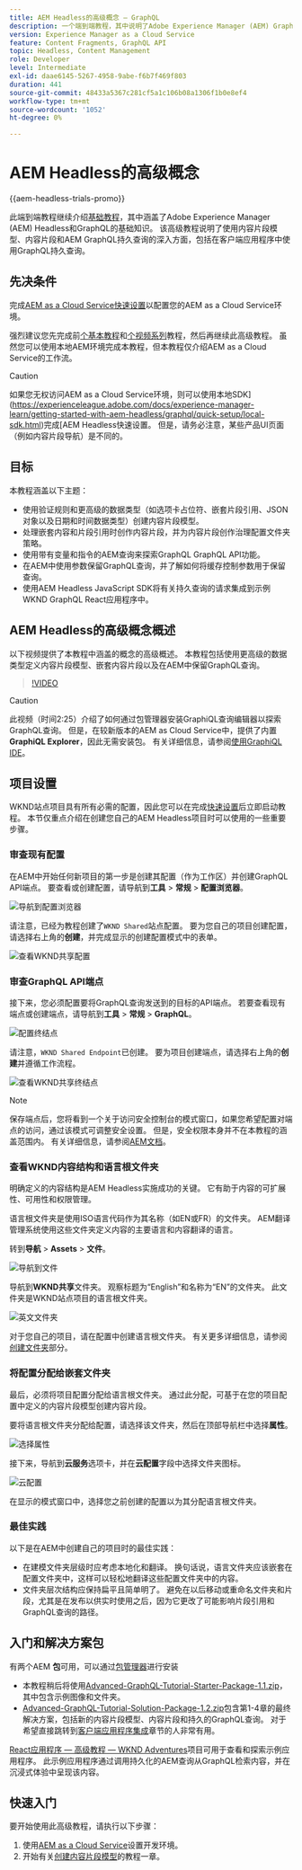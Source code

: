 ```yaml
---
title: AEM Headless的高级概念 — GraphQL
description: 一个端到端教程，其中说明了Adobe Experience Manager (AEM) GraphQL API的高级概念。
version: Experience Manager as a Cloud Service
feature: Content Fragments, GraphQL API
topic: Headless, Content Management
role: Developer
level: Intermediate
exl-id: daae6145-5267-4958-9abe-f6b7f469f803
duration: 441
source-git-commit: 48433a5367c281cf5a1c106b08a1306f1b0e8ef4
workflow-type: tm+mt
source-wordcount: '1052'
ht-degree: 0%

---
```


# AEM Headless的高级概念

{{aem-headless-trials-promo}}

此端到端教程继续介绍[基础教程](../multi-step/overview.md)，其中涵盖了Adobe Experience Manager (AEM) Headless和GraphQL的基础知识。 该高级教程说明了使用内容片段模型、内容片段和AEM GraphQL持久查询的深入方面，包括在客户端应用程序中使用GraphQL持久查询。

## 先决条件

完成[AEM as a Cloud Service快速设置](../quick-setup/cloud-service.md)以配置您的AEM as a Cloud Service环境。

强烈建议您先完成前[个基本教程](../multi-step/overview.md)和[个视频系列](../video-series/modeling-basics.md)教程，然后再继续此高级教程。 虽然您可以使用本地AEM环境完成本教程，但本教程仅介绍AEM as a Cloud Service的工作流。

>[!CAUTION]
>
>如果您无权访问AEM as a Cloud Service环境，则可以使用本地SDK](https://experienceleague.adobe.com/docs/experience-manager-learn/getting-started-with-aem-headless/graphql/quick-setup/local-sdk.html)完成[AEM Headless快速设置。 但是，请务必注意，某些产品UI页面（例如内容片段导航）是不同的。



## 目标

本教程涵盖以下主题：

* 使用验证规则和更高级的数据类型（如选项卡占位符、嵌套片段引用、JSON对象以及日期和时间数据类型）创建内容片段模型。
* 处理嵌套内容和片段引用时创作内容片段，并为内容片段创作治理配置文件夹策略。
* 使用带有变量和指令的AEM查询来探索GraphQL GraphQL API功能。
* 在AEM中使用参数保留GraphQL查询，并了解如何将缓存控制参数用于保留查询。
* 使用AEM Headless JavaScript SDK将有关持久查询的请求集成到示例WKND GraphQL React应用程序中。

## AEM Headless的高级概念概述

以下视频提供了本教程中涵盖的概念的高级概述。 本教程包括使用更高级的数据类型定义内容片段模型、嵌套内容片段以及在AEM中保留GraphQL查询。

>[!VIDEO](https://video.tv.adobe.com/v/340035?quality=12&learn=on)

>[!CAUTION]
>
>此视频（时间2:25）介绍了如何通过包管理器安装GraphiQL查询编辑器以探索GraphQL查询。 但是，在较新版本的AEM as Cloud Service中，提供了内置&#x200B;**GraphiQL Explorer**，因此无需安装包。 有关详细信息，请参阅[使用GraphiQL IDE](https://experienceleague.adobe.com/docs/experience-manager-cloud-service/content/headless/graphql-api/graphiql-ide.html)。


## 项目设置

WKND站点项目具有所有必需的配置，因此您可以在完成[快速设置](../quick-setup/cloud-service.md)后立即启动教程。 本节仅重点介绍在创建您自己的AEM Headless项目时可以使用的一些重要步骤。


### 审查现有配置

在AEM中开始任何新项目的第一步是创建其配置（作为工作区）并创建GraphQL API端点。 要查看或创建配置，请导航到&#x200B;**工具** > **常规** > **配置浏览器**。

![导航到配置浏览器](assets/overview/create-configuration.png)

请注意，已经为教程创建了`WKND Shared`站点配置。 要为您自己的项目创建配置，请选择右上角的&#x200B;**创建**，并完成显示的创建配置模式中的表单。

![查看WKND共享配置](assets/overview/review-wknd-shared-configuration.png)

### 审查GraphQL API端点

接下来，您必须配置要将GraphQL查询发送到的目标的API端点。 若要查看现有端点或创建端点，请导航到&#x200B;**工具** > **常规** > **GraphQL**。

![配置终结点](assets/overview/endpoints.png)

请注意，`WKND Shared Endpoint`已创建。 要为项目创建端点，请选择右上角的&#x200B;**创建**&#x200B;并遵循工作流程。

![查看WKND共享终结点](assets/overview/review-wknd-shared-endpoint.png)

>[!NOTE]
>
> 保存端点后，您将看到一个关于访问安全控制台的模式窗口，如果您希望配置对端点的访问，通过该模式可调整安全设置。 但是，安全权限本身并不在本教程的涵盖范围内。 有关详细信息，请参阅[AEM文档](https://experienceleague.adobe.com/docs/experience-manager-65/administering/security/security.html)。

### 查看WKND内容结构和语言根文件夹

明确定义的内容结构是AEM Headless实施成功的关键。 它有助于内容的可扩展性、可用性和权限管理。

语言根文件夹是使用ISO语言代码作为其名称（如EN或FR）的文件夹。 AEM翻译管理系统使用这些文件夹定义内容的主要语言和内容翻译的语言。

转到&#x200B;**导航** > **Assets** > **文件**。

![导航到文件](assets/overview/files.png)

导航到&#x200B;**WKND共享**&#x200B;文件夹。 观察标题为“English”和名称为“EN”的文件夹。 此文件夹是WKND站点项目的语言根文件夹。

![英文文件夹](assets/overview/english.png)

对于您自己的项目，请在配置中创建语言根文件夹。 有关更多详细信息，请参阅[创建文件夹](/help/headless-tutorial/graphql/advanced-graphql/author-content-fragments.md#create-folders)部分。

### 将配置分配给嵌套文件夹

最后，必须将项目配置分配给语言根文件夹。 通过此分配，可基于在您的项目配置中定义的内容片段模型创建内容片段。

要将语言根文件夹分配给配置，请选择该文件夹，然后在顶部导航栏中选择&#x200B;**属性**。

![选择属性](assets/overview/properties.png)

接下来，导航到&#x200B;**云服务**&#x200B;选项卡，并在&#x200B;**云配置**&#x200B;字段中选择文件夹图标。

![云配置](assets/overview/cloud-conf.png)

在显示的模式窗口中，选择您之前创建的配置以为其分配语言根文件夹。

### 最佳实践

以下是在AEM中创建自己的项目时的最佳实践：

* 在建模文件夹层级时应考虑本地化和翻译。 换句话说，语言文件夹应该嵌套在配置文件夹中，这样可以轻松地翻译这些配置文件夹中的内容。
* 文件夹层次结构应保持扁平且简单明了。 避免在以后移动或重命名文件夹和片段，尤其是在发布以供实时使用之后，因为它更改了可能影响片段引用和GraphQL查询的路径。

## 入门和解决方案包

有两个AEM **包**&#x200B;可用，可以通过[包管理器](/help/headless-tutorial/graphql/advanced-graphql/author-content-fragments.md#sample-content)进行安装

* 本教程稍后将使用[Advanced-GraphQL-Tutorial-Starter-Package-1.1.zip](/help/headless-tutorial/graphql/advanced-graphql/assets/tutorial-files/Advanced-GraphQL-Tutorial-Starter-Package-1.1.zip)，其中包含示例图像和文件夹。
* [Advanced-GraphQL-Tutorial-Solution-Package-1.2.zip](/help/headless-tutorial/graphql/advanced-graphql/assets/tutorial-files/Advanced-GraphQL-Tutorial-Solution-Package-1.2.zip)包含第1-4章的最终解决方案，包括新的内容片段模型、内容片段和持久的GraphQL查询。 对于希望直接跳转到[客户端应用程序集成](/help/headless-tutorial/graphql/advanced-graphql/client-application-integration.md)章节的人非常有用。


[React应用程序 — 高级教程 — WKND Adventures](https://github.com/adobe/aem-guides-wknd-graphql/blob/main/advanced-tutorial/README.md)项目可用于查看和探索示例应用程序。 此示例应用程序通过调用持久化的AEM查询从GraphQL检索内容，并在沉浸式体验中呈现该内容。

## 快速入门

要开始使用此高级教程，请执行以下步骤：

1. 使用[AEM as a Cloud Service](../quick-setup/cloud-service.md)设置开发环境。
1. 开始有关[创建内容片段模型](/help/headless-tutorial/graphql/advanced-graphql/create-content-fragment-models.md)的教程一章。
